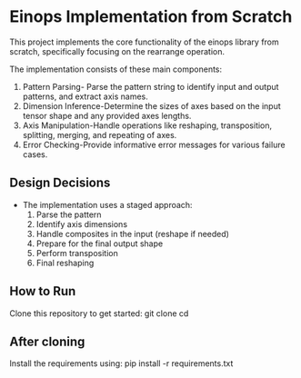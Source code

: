 # Einops Implementation from Scratch
This project implements the core functionality of the einops library from scratch, specifically focusing on the rearrange operation. 


The implementation consists of these main components:

1. Pattern Parsing- Parse the pattern string to identify input and output patterns, and extract axis names.
2. Dimension Inference-Determine the sizes of axes based on the input tensor shape and any provided axes lengths.
3. Axis Manipulation-Handle operations like reshaping, transposition, splitting, merging, and repeating of axes.
4. Error Checking-Provide informative error messages for various failure cases.

## Design Decisions
- The implementation uses a staged approach:
  1. Parse the pattern
  2. Identify axis dimensions
  3. Handle composites in the input (reshape if needed)
  4. Prepare for the final output shape
  5. Perform transposition
  6. Final reshaping
  
## How to Run
Clone this repository to get started:
git clone <repository-url>
cd <repository-folder>

## After cloning 
Install the requirements using:
pip install -r requirements.txt



